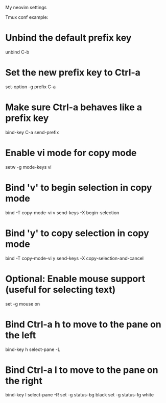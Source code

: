My neovim settings


Tmux conf example:
# Unbind the default prefix key
unbind C-b

# Set the new prefix key to Ctrl-a
set-option -g prefix C-a

# Make sure Ctrl-a behaves like a prefix key
bind-key C-a send-prefix

# Enable vi mode for copy mode
setw -g mode-keys vi

# Bind 'v' to begin selection in copy mode
bind -T copy-mode-vi v send-keys -X begin-selection

# Bind 'y' to copy selection in copy mode
bind -T copy-mode-vi y send-keys -X copy-selection-and-cancel

# Optional: Enable mouse support (useful for selecting text)
set -g mouse on

# Bind Ctrl-a h to move to the pane on the left
bind-key h select-pane -L

# Bind Ctrl-a l to move to the pane on the right
bind-key l select-pane -R
set -g status-bg black
set -g status-fg white
